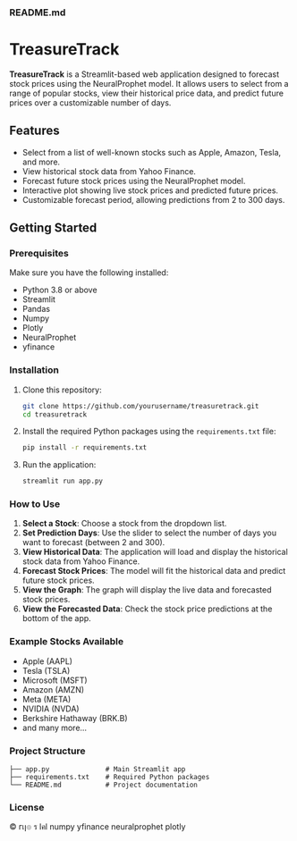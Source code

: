 ### README.md

# TreasureTrack

**TreasureTrack** is a Streamlit-based web application designed to forecast stock prices using the NeuralProphet model. It allows users to select from a range of popular stocks, view their historical price data, and predict future prices over a customizable number of days.

## Features

- Select from a list of well-known stocks such as Apple, Amazon, Tesla, and more.
- View historical stock data from Yahoo Finance.
- Forecast future stock prices using the NeuralProphet model.
- Interactive plot showing live stock prices and predicted future prices.
- Customizable forecast period, allowing predictions from 2 to 300 days.

## Getting Started

### Prerequisites

Make sure you have the following installed:
- Python 3.8 or above
- Streamlit
- Pandas
- Numpy
- Plotly
- NeuralProphet
- yfinance

### Installation

1. Clone this repository:

   ```bash
   git clone https://github.com/yourusername/treasuretrack.git
   cd treasuretrack
   ```

2. Install the required Python packages using the `requirements.txt` file:

   ```bash
   pip install -r requirements.txt
   ```

3. Run the application:

   ```bash
   streamlit run app.py
   ```

### How to Use

1. **Select a Stock**: Choose a stock from the dropdown list.
2. **Set Prediction Days**: Use the slider to select the number of days you want to forecast (between 2 and 300).
3. **View Historical Data**: The application will load and display the historical stock data from Yahoo Finance.
4. **Forecast Stock Prices**: The model will fit the historical data and predict future stock prices.
5. **View the Graph**: The graph will display the live data and forecasted stock prices.
6. **View the Forecasted Data**: Check the stock price predictions at the bottom of the app.

### Example Stocks Available
- Apple (AAPL)
- Tesla (TSLA)
- Microsoft (MSFT)
- Amazon (AMZN)
- Meta (META)
- NVIDIA (NVDA)
- Berkshire Hathaway (BRK.B)
- and many more...

### Project Structure

```
├── app.py              # Main Streamlit app
├── requirements.txt    # Required Python packages
└── README.md           # Project documentation
```

### License

© гเן๏ ร lคl
numpy
yfinance
neuralprophet
plotly
```
